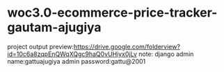 # woc3.0-ecommerce-price-tracker-gautam-ajugiya
project output preview:https://drive.google.com/folderview?id=10c6a8zqpEnQWqXQgc9haQ0vUHiyx0jLv
note:
django admin name:gattuajugiya
admin password:gattu@2001
